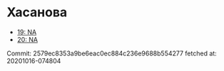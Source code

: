 # Хасанова
- [19: NA](19.md)
- [20: NA](20.md)

Commit: 2579ec8353a9be6eac0ec884c236e9688b554277
 fetched at: 20201016-074804
